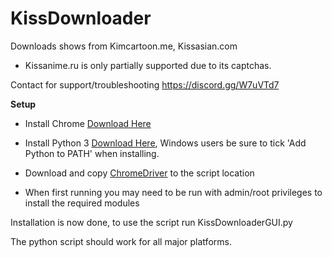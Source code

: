 # KissDownloader
Downloads shows from Kimcartoon.me, Kissasian.com

* Kissanime.ru is only partially supported due to its captchas.

Contact for support/troubleshooting https://discord.gg/W7uVTd7

**Setup**

* Install Chrome [Download Here](https://www.google.com/chrome/browser/desktop/)

* Install Python 3 [Download Here](https://www.python.org/downloads/), Windows users be sure to tick 'Add Python to PATH' when installing.

* Download and copy [ChromeDriver](https://sites.google.com/a/chromium.org/chromedriver/) to the script location

* When first running you may need to be run with admin/root privileges to install the required modules

Installation is now done, to use the script run KissDownloaderGUI.py

The python script should work for all major platforms.
